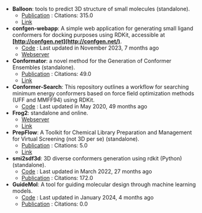 - **Balloon**: tools to predict 3D structure of small molecules (standalone).
	- [Publication](https://doi.org/10.1021/ci6005646) : Citations: 315.0
	- [Link](http://users.abo.fi/mivainio/balloon/)
- **confgen-webapp**: A simple web application for generating small ligand conformers for docking purposes using RDKit, accessible at **[http://confgen.net](http://confgen.net/)**.
	- [Code](https://github.com/Et9797/confgen-webapp) : Last updated in November 2023, 7 months ago
	- [Webserver](http://confgen.net/)
- **Conformator**: a novel method for the Generation of Conformer Ensembles (standalone).
	- [Publication](https://doi.org/10.1021/acs.jcim.8b00704) : Citations: 49.0
	- [Link](https://www.zbh.uni-hamburg.de/forschung/amd/software/conformator.html)
- **Conformer-Search**: This repository outlines a workflow for searching minimum energy conformers based on force field optimization methods (UFF and MMFF94) using RDKit.
	- [Code](https://github.com/mcsorkun/Conformer-Search) : Last updated in May 2020, 49 months ago
- **Frog2**: standalone and online.
	- [Webserver](https://mobyle2.rpbs.univ-paris-diderot.fr/cgi-bin/portal.py#forms::Frog2)
	- [Link](http://mobyle.rpbs.univ-paris-diderot.fr/cgi-bin/portal.py#welcome)
- **PrepFlow**: A Toolkit for Chemical Library Preparation and Management for Virtual Screening (not 3D per se) (standalone).
	- [Publication](https://doi.org/doi.org/10.1002/minf.202100139) : Citations: 5.0
	- [Link](https://ifm.chimie.unistra.fr/prepflow)
- **smi2sdf3d**: 3D diverse conformers generation using rdkit (Python) (standalone).
	- [Code](https://github.com/UnixJunkie/smi2sdf3d) : Last updated in March 2022, 27 months ago
	- [Publication](https://doi.org/10.1021/ci2004658) : Citations: 172.0
- **GuideMol**: A tool for guiding molecular design through machine learning models.
	- [Code](https://github.com/jairesdesousa/guidemol) : Last updated in January 2024, 4 months ago
	- [Publication](https://doi.org/10.1002/minf.202300190) : Citations: 0.0
